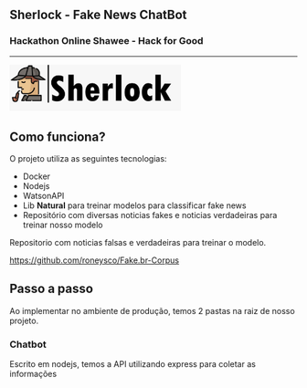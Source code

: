 ## Sherlock - Fake News ChatBot

### Hackathon Online Shawee - Hack for Good

---
<img src="docs/images/logo.jpg" width="300px"/>

## Como funciona?

O projeto utiliza as seguintes tecnologias:

  + Docker
  + Nodejs 
  + WatsonAPI
  + Lib **Natural** para treinar modelos para classificar fake news
  + Repositório com diversas noticias fakes e noticias verdadeiras para treinar nosso modelo

Repositorio com noticias falsas e verdadeiras para treinar o modelo.

https://github.com/roneysco/Fake.br-Corpus

## Passo a passo

Ao implementar no ambiente de produção, temos 2 pastas na raiz de nosso projeto.

### Chatbot

Escrito em nodejs, temos a API utilizando express para coletar as informações 

